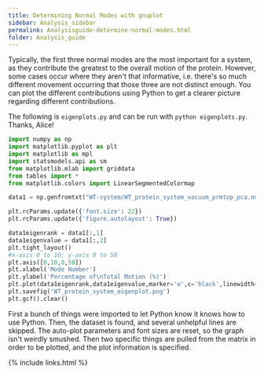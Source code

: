 ```yaml
---
title: Determining Normal Modes with gnuplot
sidebar: Analysis_sidebar
permalink: Analysisguide-determine-normal-modes.html
folder: Analysis_guide
---
```


<link rel="stylesheet" href="css/theme-purple.css">

Typically, the first three normal modes are the most important for a system, as
they contribute the greatest to the overall motion of the protein.
However, some cases occur where they aren't that informative, i.e. there's so
much different movement occurring that those three are not distinct enough.
You can plot the different contributions using Python to get a clearer picture
regarding different contributions.

The following is `eigenplots.py` and can be run with `python eigenplots.py`.
Thanks, Alice!
```python
import numpy as np
import matplotlib.pyplot as plt
import matplotlib as mpl
import statsmodels.api as sm
from matplotlib.mlab import griddata
from tables import *
from matplotlib.colors import LinearSegmentedColormap

data1 = np.genfromtxt("WT-system/WT_protein_system_vacuum_prmtop_pca.nmd", delimiter=None,skip_header=9)

plt.rcParams.update({'font.size': 22})
plt.rcParams.update({'figure.autolayout': True})

data1eigenrank = data1[:,1]
data1eigenvalue = data1[:,2]
plt.tight_layout()
#x-axis 0 to 10; y-axis 0 to 50
plt.axis([0,10,0,50])
plt.xlabel('Mode Number')
plt.ylabel('Percentage of\nTotal Motion (%)')
plt.plot(data1eigenrank,data1eigenvalue,marker='o',c='black',linewidth=2.0)
plt.savefig('WT_protein_system_eigenplot.png')
plt.gcf().clear()
```
First a bunch of things were imported to let Python know it knows how to use
Python. 
Then, the dataset is found, and several unhelpful lines are skipped.
The auto-plot parameters and font sizes are reset, so the graph isn't weirdly
smushed.
Then two specific things are pulled from the matrix in order to be plotted, and
the plot information is specified.

{% include links.html %}
